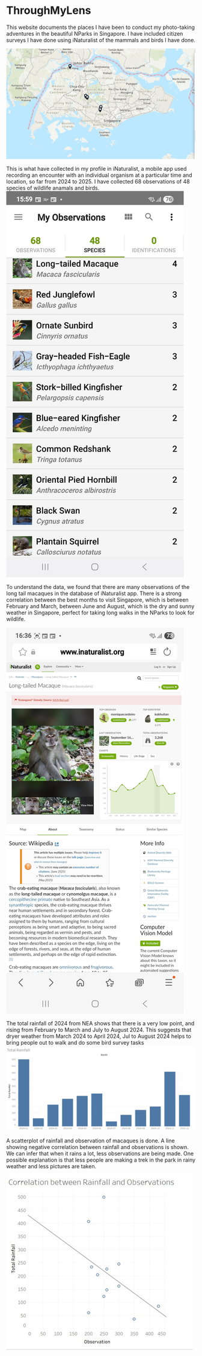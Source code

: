 # ThroughMyLens
This website documents the places I have been to conduct my photo-taking adventures in the beautiful NParks in Singapore. I have included citizen surveys I have done using iNaturalist of the mammals and birds I have done.

![Alt text](LocationsNpark.jpeg)

This is what have collected in my profile in iNaturalist, a mobile app used recording an encounter with an individual organism at a particular time and location, so far from 2024 to 2025. I have collected 68 observations of 48 species of wildlife anamals and birds.
![Alt text](iNaturalist.jpeg)

To understand the data, we found that there are many observations of the long tail macaques in the database of iNaturalist app. There is a strong correlation between the best months to visit Singapore, which is between February and March, between June and August, which is the dry and sunny weather in Singapore, perfect for taking long walks in the NParks to look for wildlife.

![Alt text](longtailmacaques.jpeg)

The total rainfall of 2024 from NEA shows that there is a very low point, and rising from February to March and July to August 2024. This suggests that dryer weather from March 2024 to April 2024, Jul to August 2024 helps to bring people out to walk and do some bird survey tasks
![Alt text](TotalRainFall.jpeg)

A scatterplot of rainfall and observation of macaques is done. A line showing negative correlation between rainfall and observations is shown. We can infer that when it rains a lot, less observations are being made. One possible explanation is that less people are making a trek in the park in rainy weather and less pictures are taken.

![Alt text](Correlation.jpg)






